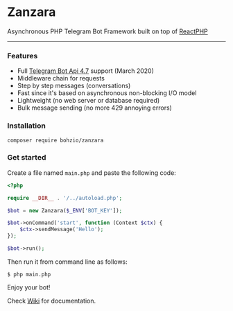 # Zanzara
Asynchronous PHP Telegram Bot Framework built on top of [ReactPHP](https://reactphp.org/)

---

### Features
* Full [Telegram Bot Api 4.7](https://core.telegram.org/bots/api) support (March 2020)
* Middleware chain for requests
* Step by step messages (conversations)
* Fast since it's based on asynchronous non-blocking I/O model
* Lightweight (no web server or database required)
* Bulk message sending (no more 429 annoying errors)

### Installation
```
composer require bohzio/zanzara
```
    
### Get started

Create a file named ```main.php``` and paste the following code:

```php
<?php

require __DIR__ . '/../autoload.php';

$bot = new Zanzara($_ENV['BOT_KEY']);

$bot->onCommand('start', function (Context $ctx) {
    $ctx->sendMessage('Hello');
});

$bot->run();
```

Then run it from command line as follows:

    $ php main.php

Enjoy your bot!

Check [Wiki](https://github.com/bohzio/zanzara/wiki) for documentation.
